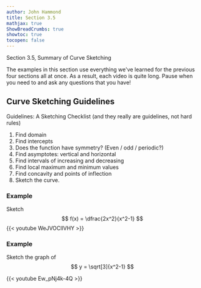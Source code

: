 ```yaml
---
author: John Hammond
title: Section 3.5
mathjax: true
ShowBreadCrumbs: true
showtoc: true
tocopen: false
---
```


Section 3.5, Summary of Curve Sketching
<!--more-->

The examples in this section use everything we've learned for the previous four sections all at once. As a result, each video is quite long. Pause when you need to and ask any questions that you have!


## Curve Sketching Guidelines
Guidelines: A Sketching Checklist
(and they really are guidelines, not hard rules)

1. Find domain
1. Find intercepts
1. Does the function have symmetry? (Even / odd / periodic?)
1. Find asymptotes: vertical and horizontal
1. Find intervals of increasing and decreasing
1. Find local maximum and minimum values
1. Find concavity and points of inflection
1. Sketch the curve.

### Example 
Sketch 
$$
f(x) = \dfrac{2x^2}{x^2-1}
$$
{{< youtube WeJVOCllVHY >}}

### Example
Sketch the graph of 
$$
y = \sqrt[3]{x^2-1}
$$
 
{{< youtube Ew_pNj4k-4Q >}}